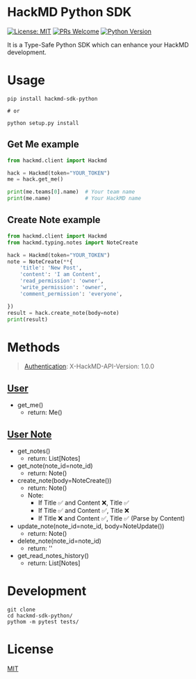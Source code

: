 # HackMD Python SDK

[![License: MIT](https://img.shields.io/badge/License-MIT-blue.svg)](https://opensource.org/licenses/MIT)
[![PRs Welcome](https://img.shields.io/badge/PRs-welcome-brightgreen.svg)](https://github.com/louis70109/line-notify#contributing)
[![Python Version](https://img.shields.io/badge/Python-%3E%3D%203.5-blue.svg)](https://badge.fury.io/py/lotify)

It is a Type-Safe Python SDK which can enhance your HackMD development.

# Usage

```shell
pip install hackmd-sdk-python

# or

python setup.py install
```

## Get Me example

```python
from hackmd.client import Hackmd

hack = Hackmd(token="YOUR_TOKEN")
me = hack.get_me()

print(me.teams[0].name)  # Your team name
print(me.name)           # Your HackMD name
```

## Create Note example

```python
from hackmd.client import Hackmd
from hackmd.typing.notes import NoteCreate

hack = Hackmd(token="YOUR_TOKEN")
note = NoteCreate(**{
    'title': 'New Post',
    'content': 'I am Content',
    'read_permission': 'owner',
    'write_permission': 'owner',
    'comment_permission': 'everyone',

})
result = hack.create_note(body=note)
print(result)
```

# Methods

> [Authentication](https://hackmd.io/@hackmd-api/developer-portal/https%3A%2F%2Fhackmd.io%2F%40hackmd-api%2Fapi-authorization): X-HackMD-API-Version: 1.0.0 
## [User](https://hackmd.io/@hackmd-api/developer-portal/https%3A%2F%2Fhackmd.io%2F%40hackmd-api%2Fuser-api)

- get_me()
    - return: Me()
  
## [User Note](https://hackmd.io/@hackmd-api/developer-portal/https%3A%2F%2Fhackmd.io%2F%40hackmd-api%2Fuser-notes-api)

- get_notes()
    - return: List[Notes]
- get_note(note_id=note_id)
    - return: Note()
- create_note(body=NoteCreate())
    - return: Note()
    - Note:
      - If Title ✅ and Content ❌, Title ✅
      - If Title ✅ and Content ✅, Title ❌
      - If Title ❌ and Content ✅, Title ✅ (Parse by Content)
- update_note(note_id=note_id, body=NoteUpdate())
    - return: Note()
- delete_note(note_id=note_id)
    - return: ''
- get_read_notes_history()
    - return: List[Notes]

# Development

```shell
git clone
cd hackmd-sdk-python/
pythom -m pytest tests/
```

# License

[MIT](https://github.com/louis70109/hackmd-sdk-python/blob/master/LICENSE)
